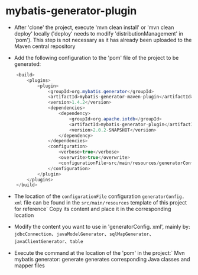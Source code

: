 
<!--

    Licensed to the Apache Software Foundation (ASF) under one
    or more contributor license agreements.  See the NOTICE file
    distributed with this work for additional information
    regarding copyright ownership.  The ASF licenses this file
    to you under the Apache License, Version 2.0 (the
    "License"); you may not use this file except in compliance
    with the License.  You may obtain a copy of the License at

        http://www.apache.org/licenses/LICENSE-2.0

    Unless required by applicable law or agreed to in writing,
    software distributed under the License is distributed on an
    "AS IS" BASIS, WITHOUT WARRANTIES OR CONDITIONS OF ANY
    KIND, either express or implied.  See the License for the
    specific language governing permissions and limitations
    under the License.

-->

# mybatis-generator-plugin

* After 'clone' the project, execute 'mvn clean install' or 'mvn clean deploy' locally ('deploy' needs to modify 'distributionManagement' in 'pom'). This step is not necessary as it has already been uploaded to the Maven central repository

* Add the following configuration to the 'pom' file of the project to be generated:

```java
    <build>
		<plugins>
			<plugin>
				<groupId>org.mybatis.generator</groupId>
				<artifactId>mybatis-generator-maven-plugin</artifactId>
				<version>1.4.2</version>
				<dependencies>
					<dependency>
						<groupId>org.apache.iotdb</groupId>
						<artifactId>mybatis-generator-plugin</artifactId>
						<version>2.0.2-SNAPSHOT</version>
					</dependency>
				</dependencies>
				<configuration>
					<verbose>true</verbose>
					<overwrite>true</overwrite>
					<configurationFile>src/main/resources/generatorConfig.xml</configurationFile>
				</configuration>
			</plugin>
		</plugins>
	</build>
```
* The location of the ` configurationFile ` configuration ` generatorConfig. xml ` file can be found in the ` src/main/resources ` template of this project for reference` Copy its content and place it in the corresponding location

* Modify the content you want to use in 'generatorConfig. xml', mainly by:` jdbcConnection`、`javaModelGenerator`、`sqlMapGenerator`、`javaClientGenerator`、`table`

* Execute the command at the location of the 'pom' in the project:` Mvn mybatis generator: generate generates corresponding Java classes and mapper files